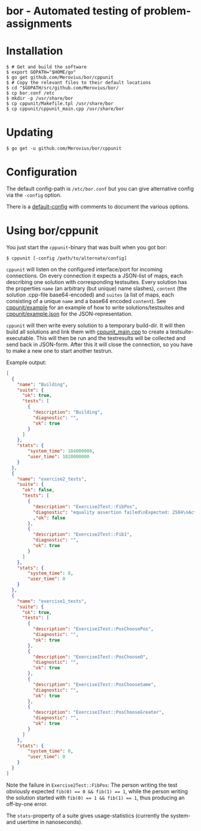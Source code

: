 bor - Automated testing of problem-assignments
==============================================

Installation
============

```shell
$ # Get and build the software
$ export GOPATH="$HOME/go"
$ go get github.com/Merovius/bor/cppunit
$ # Copy the relevant files to their default locations
$ cd "$GOPATH/src/github.com/Merovius/bor/
$ cp bor.conf /etc
$ mkdir -p /usr/share/bor
$ cp cppunit/Makefile.tpl /usr/share/bor
$ cp cppunit/cppunit_main.cpp /usr/share/bor
```

Updating
========

```shell
$ go get -u github.com/Merovius/bor/cppunit
```

Configuration
=============

The default config-path is `/etc/bor.conf` but you can give alternative config
via the `-config` option.

There is a [default-config](bor.conf) with comments to document the various
options.

Using bor/cppunit
=================

You just start the `cppunit`-binary that was built when you got bor:

```shell
$ cppunit [-config /path/to/alternate/config]
```

`cppunit` will listen on the configured interface/port for incoming
connections. On every connection it expects a JSON-list of maps, each
describing one solution with corresponding testsuites. Every solution has the
properties `name` (an arbitrary (but unique) name slashes), `content` (the
solution .cpp-file base64-encoded) and `suites` (a list of maps, each
consisting of a unique `name` and a base64 encoded `content`). See
[cppunit/example](cppunit/example) for an example of how to write
solutions/testsuites and [cppunit/example.json](cppunit/example.json) for the
JSON-representation.

`cppunit` will then write every solution to a temporary build-dir. It will then
build all solutions and link them with
[cppunit_main.cpp](cppunit/cppunit_main.cpp) to create a testsuite-executable.
This will then be run and the testresults will be collected and send back in
JSON-form. After this it will close the connection, so you have to make a new
one to start another testrun.

Example output:
```JSON
[
  {
    "name": "Building",
    "suite": {
      "ok": true,
      "tests": [
        {
          "description": "Building",
          "diagnostic": "",
          "ok": true
        }
      ]
    },
    "stats": {
        "system_time": 184000000,
        "user_time": 1820000000
    }
  },
  {
    "name": "exercise2_tests",
    "suite": {
      "ok": false,
      "tests": [
        {
          "description": "Exercise2Test::FibPos",
          "diagnostic": "equality assertion failed\nExpected: 2584\nActual  : 4181"
          ,"ok": false
        },
        {
          "description": "Exercise2Test::Fib1",
          "diagnostic": "",
          "ok": true
        }
      ]
    },
    "stats": {
        "system_time": 0,
        "user_time": 0
    }
  },
  {
    "name": "exercise1_tests",
    "suite": {
      "ok": true,
      "tests": [
        {
          "description": "Exercise1Test::PosChoosePos",
          "diagnostic": "",
          "ok": true
        },
        {
          "description": "Exercise1Test::PosChooseO",
          "diagnostic": "",
          "ok": true
        },
        {
          "description": "Exercise1Test::PosChooseSame",
          "diagnostic": "",
          "ok": true
        },
        {
          "description": "Exercise1Test::PosChooseGreater",
          "diagnostic": "",
          "ok": true
        }
      ]
    },
    "stats": {
        "system_time": 0,
        "user_time": 0
    }
  }
]
```
Note the failure in `Exercise2Test::FibPos`: The person writing the test
obviously expected `fib(0) == 0 && fib(1) == 1`, while the person writing the
solution started with `fib(0) == 1 && fib(1) == 1`, thus producing an
off-by-one error.

The `stats`-property of a suite gives usage-statistics (currently the system-
and usertime in nanoseconds).
